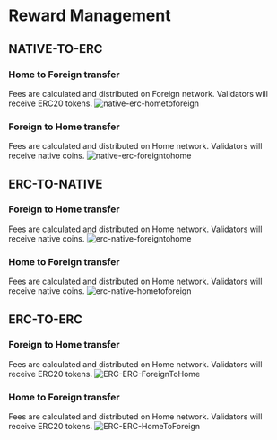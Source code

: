 # Reward Management

## NATIVE-TO-ERC

### Home to Foreign transfer
Fees are calculated and distributed on Foreign network. Validators will receive ERC20 tokens.
![native-erc-hometoforeign](https://user-images.githubusercontent.com/4614574/51607402-4bda6180-1ef3-11e9-91e3-50fe5d35d296.png)

### Foreign to Home transfer
Fees are calculated and distributed on Home network. Validators will receive native coins.
![native-erc-foreigntohome](https://user-images.githubusercontent.com/4614574/51607428-5d236e00-1ef3-11e9-8083-3669899c7252.png)

## ERC-TO-NATIVE

### Foreign to Home transfer
Fees are calculated and distributed on Home network. Validators will receive native coins.
![erc-native-foreigntohome](https://user-images.githubusercontent.com/4614574/51607498-9065fd00-1ef3-11e9-8212-fc1ba16ae91a.png)

### Home to Foreign transfer
Fees are calculated and distributed on Home network. Validators will receive native coins.
![erc-native-hometoforeign](https://user-images.githubusercontent.com/4614574/51607508-96f47480-1ef3-11e9-93a1-0f1111793f2a.png)

## ERC-TO-ERC

### Foreign to Home transfer
Fees are calculated and distributed on Home network. Validators will receive ERC20 tokens.
![ERC-ERC-ForeignToHome](https://user-images.githubusercontent.com/4614574/55352936-70752b80-5498-11e9-98ec-f2ca4d9fcb8b.png)

### Home to Foreign transfer
Fees are calculated and distributed on Home network. Validators will receive ERC20 tokens.
![ERC-ERC-HomeToForeign](https://user-images.githubusercontent.com/4614574/55352955-7d921a80-5498-11e9-92f5-8391952d1f78.png)
